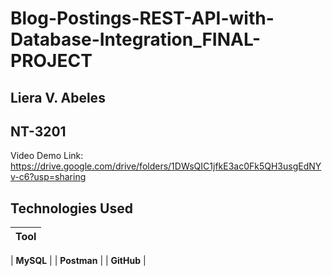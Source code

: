 # Blog-Postings-REST-API-with-Database-Integration_FINAL-PROJECT

## Liera V. Abeles
## NT-3201

Video Demo Link:
  https://drive.google.com/drive/folders/1DWsQIC1jfkE3ac0Fk5QH3usgEdNYv-c6?usp=sharing 

## Technologies Used

| Tool        |
|-------------|

| **MySQL**   | 
| **Postman** | 
| **GitHub**  | 


